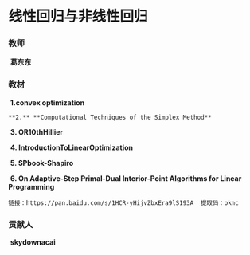 # 线性回归与非线性回归
### 教师

​	**葛东东**

### 教材

​	 **1.convex optimization**

 	**2.** **Computational Techniques of the Simplex Method**

​	 **3. OR10thHillier**

​	**4. IntroductionToLinearOptimization**

​	**5. SPbook-Shapiro**

​	**6. On Adaptive-Step Primal-Dual Interior-Point Algorithms for Linear Programming**

	链接：https://pan.baidu.com/s/1HCR-yHijvZbxEra9lS193A  提取码：oknc

### 贡献人

​	**skydownacai**

